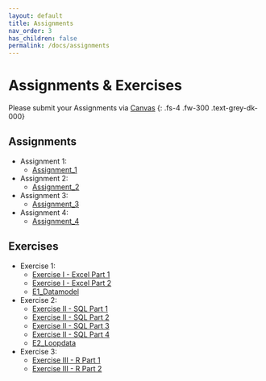 ```yaml
---
layout: default
title: Assignments
nav_order: 3
has_children: false
permalink: /docs/assignments
---
```


# Assignments & Exercises

Please submit your Assignments via [Canvas](https://canvas.uw.edu/courses/1353510)
{: .fs-4 .fw-300 .text-grey-dk-000}


## Assignments
*	Assignment 1:
	* <a href="{{ site.baseurl }}/Files/Assignment/Assignment_1.pdf"><i class='fa fa-file-pdf-o'></i> Assignment_1</a>
*	Assignment 2:
	* <a href="{{ site.baseurl }}/Files/Assignment/Assignment_2.pdf"><i class='fa fa-file-pdf-o'></i> Assignment_2</a>
*	Assignment 3:
	* <a href="{{ site.baseurl }}/Files/Assignment/Assignment_3.pdf"><i class='fa fa-file-pdf-o'></i> Assignment_3</a>
*	Assignment 4:
	* <a href="{{ site.baseurl }}/Files/Assignment/Assignment_4.pdf"><i class='fa fa-file-pdf-o'></i> Assignment_4</a>

## Exercises
*	Exercise 1:
	* <a href="{{ site.baseurl }}/Files/Exercises/Exercise 1 - Excel/Exercise I - Excel Part 1.pdf"><i class='fa fa-file-pdf-o'></i> Exercise I - Excel Part 1</a>
	* <a href="{{ site.baseurl }}/Files/Exercises/Exercise 1 - Excel/Exercise I - Excel Part 2.pdf"><i class='fa fa-file-pdf-o'></i> Exercise I - Excel Part 2</a>
	* <a href="{{ site.baseurl }}/Files/Exercises/Exercise 1 - Excel/E1_Datamodel.xlsx"><i class='fa fa-table'></i> E1_Datamodel </a>
*	Exercise 2:
	* <a href="{{ site.baseurl }}/Files/Exercises/Exercise 2 - SQL/Exercise II - SQL Part 1.pdf"><i class='fa fa-file-pdf-o'></i> Exercise II - SQL Part 1</a>
	* <a href="{{ site.baseurl }}/Files/Exercises/Exercise 2 - SQL/Exercise II - SQL Part 2.pdf"><i class='fa fa-file-pdf-o'></i> Exercise II - SQL Part 2</a>
	* <a href="{{ site.baseurl }}/Files/Exercises/Exercise 2 - SQL/Exercise II - SQL Part 3.pdf"><i class='fa fa-file-pdf-o'></i> Exercise II - SQL Part 3</a>
	* <a href="{{ site.baseurl }}/Files/Exercises/Exercise 2 - SQL/Exercise II - SQL Part 4.pdf"><i class='fa fa-file-pdf-o'></i> Exercise II - SQL Part 4</a>
	* <a href="{{ site.baseurl }}/Files/Exercises/Exercise 2 - SQL/E2_Loopdata.xlsx"><i class='fa fa-table'></i> E2_Loopdata </a>
*	Exercise 3:
	* <a href="{{ site.baseurl }}/Files/Exercises/Exercise 3 - R/Exercise III - R Part 1.pdf"><i class='fa fa-file-pdf-o'></i> Exercise III - R Part 1</a>
	* <a href="{{ site.baseurl }}/Files/Exercises/Exercise 3 - R/Exercise III - R Part 2.pdf"><i class='fa fa-file-pdf-o'></i> Exercise III - R Part 2</a>



